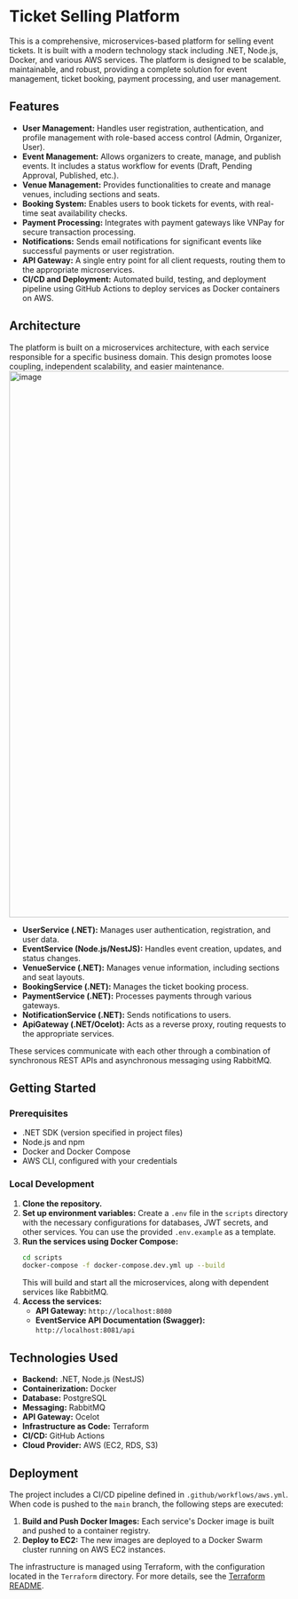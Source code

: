 # Ticket Selling Platform

This is a comprehensive, microservices-based platform for selling event tickets. It is built with a modern technology stack including .NET, Node.js, Docker, and various AWS services. The platform is designed to be scalable, maintainable, and robust, providing a complete solution for event management, ticket booking, payment processing, and user management.

## Features

* **User Management:** Handles user registration, authentication, and profile management with role-based access control (Admin, Organizer, User).
* **Event Management:** Allows organizers to create, manage, and publish events. It includes a status workflow for events (Draft, Pending Approval, Published, etc.).
* **Venue Management:** Provides functionalities to create and manage venues, including sections and seats.
* **Booking System:** Enables users to book tickets for events, with real-time seat availability checks.
* **Payment Processing:** Integrates with payment gateways like VNPay for secure transaction processing.
* **Notifications:** Sends email notifications for significant events like successful payments or user registration.
* **API Gateway:** A single entry point for all client requests, routing them to the appropriate microservices.
* **CI/CD and Deployment:** Automated build, testing, and deployment pipeline using GitHub Actions to deploy services as Docker containers on AWS.

## Architecture

The platform is built on a microservices architecture, with each service responsible for a specific business domain. This design promotes loose coupling, independent scalability, and easier maintenance.
<img width="984" alt="image" src="https://github.com/user-attachments/assets/bd22fa45-ddde-4c9b-8a43-55a16667665b" />

* **UserService (.NET):** Manages user authentication, registration, and user data.
* **EventService (Node.js/NestJS):** Handles event creation, updates, and status changes.
* **VenueService (.NET):** Manages venue information, including sections and seat layouts.
* **BookingService (.NET):** Manages the ticket booking process.
* **PaymentService (.NET):** Processes payments through various gateways.
* **NotificationService (.NET):** Sends notifications to users.
* **ApiGateway (.NET/Ocelot):** Acts as a reverse proxy, routing requests to the appropriate services.

These services communicate with each other through a combination of synchronous REST APIs and asynchronous messaging using RabbitMQ.

## Getting Started

### Prerequisites

* .NET SDK (version specified in project files)
* Node.js and npm
* Docker and Docker Compose
* AWS CLI, configured with your credentials

### Local Development

1.  **Clone the repository.**
2.  **Set up environment variables:** Create a `.env` file in the `scripts` directory with the necessary configurations for databases, JWT secrets, and other services. You can use the provided `.env.example` as a template.
3.  **Run the services using Docker Compose:**
    ```bash
    cd scripts
    docker-compose -f docker-compose.dev.yml up --build
    ```
    This will build and start all the microservices, along with dependent services like RabbitMQ.
4.  **Access the services:**
    * **API Gateway:** `http://localhost:8080`
    * **EventService API Documentation (Swagger):** `http://localhost:8081/api`

## Technologies Used

* **Backend:** .NET, Node.js (NestJS)
* **Containerization:** Docker
* **Database:** PostgreSQL
* **Messaging:** RabbitMQ
* **API Gateway:** Ocelot
* **Infrastructure as Code:** Terraform
* **CI/CD:** GitHub Actions
* **Cloud Provider:** AWS (EC2, RDS, S3)

## Deployment

The project includes a CI/CD pipeline defined in `.github/workflows/aws.yml`. When code is pushed to the `main` branch, the following steps are executed:

1.  **Build and Push Docker Images:** Each service's Docker image is built and pushed to a container registry.
2.  **Deploy to EC2:** The new images are deployed to a Docker Swarm cluster running on AWS EC2 instances.

The infrastructure is managed using Terraform, with the configuration located in the `Terraform` directory. For more details, see the [Terraform README](./Terraform/README.md).
